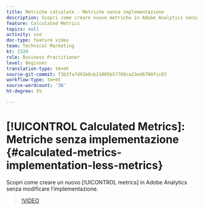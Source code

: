 ```yaml
---
title: Metriche calcolate - Metriche senza implementazione
description: Scopri come creare nuove metriche in Adobe Analytics senza modificare l’implementazione.
feature: Calculated Metrics
topics: null
activity: use
doc-type: feature video
team: Technical Marketing
kt: 2320
role: Business Practitioner
level: Beginner
translation-type: tm+mt
source-git-commit: f3b3fa7d91b0cb21005b57768ca23ed6700fcc03
workflow-type: tm+mt
source-wordcount: '36'
ht-degree: 5%

---
```



# [!UICONTROL Calculated Metrics]: Metriche senza implementazione  {#calculated-metrics-implementation-less-metrics}

Scopri come creare un nuovo [!UICONTROL metrics] in Adobe Analytics senza modificare l’implementazione.

>[!VIDEO](https://video.tv.adobe.com/v/25407/?quality=12)
